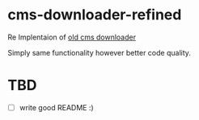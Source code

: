 # cms-downloader-refined

Re Implentaion of [old cms downloader](https://github.com/aboueleyes/cms-downloader)

Simply same functionality however better code quality.

# TBD 
- [ ] write good README :) 
